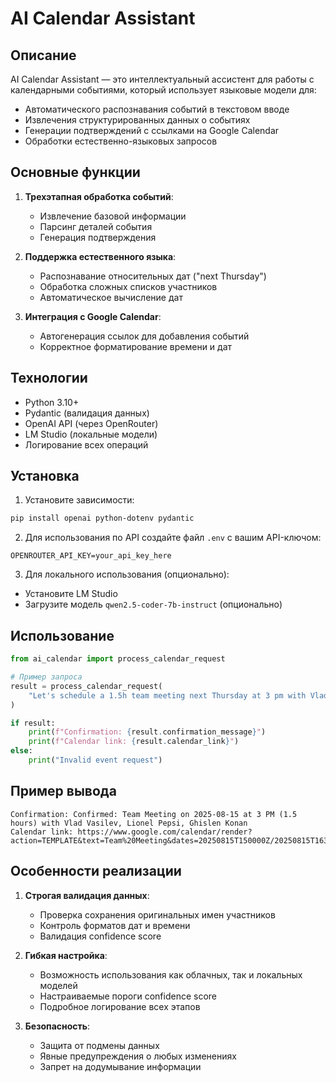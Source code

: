 # AI Calendar Assistant

## Описание

AI Calendar Assistant — это интеллектуальный ассистент для работы с календарными событиями, который использует языковые модели для:

- Автоматического распознавания событий в текстовом вводе
- Извлечения структурированных данных о событиях
- Генерации подтверждений с ссылками на Google Calendar
- Обработки естественно-языковых запросов

## Основные функции

1. **Трехэтапная обработка событий**:
   - Извлечение базовой информации
   - Парсинг деталей события
   - Генерация подтверждения

2. **Поддержка естественного языка**:
   - Распознавание относительных дат ("next Thursday")
   - Обработка сложных списков участников
   - Автоматическое вычисление дат

3. **Интеграция с Google Calendar**:
   - Автогенерация ссылок для добавления событий
   - Корректное форматирование времени и дат

## Технологии

- Python 3.10+
- Pydantic (валидация данных)
- OpenAI API (через OpenRouter)
- LM Studio (локальные модели)
- Логирование всех операций

## Установка

1. Установите зависимости:
```bash
pip install openai python-dotenv pydantic
```

2. Для использования по API создайте файл `.env` с вашим API-ключом:
```
OPENROUTER_API_KEY=your_api_key_here
```

3. Для локального использования (опционально):
- Установите LM Studio
- Загрузите модель `qwen2.5-coder-7b-instruct` (опционально)

## Использование

```python
from ai_calendar import process_calendar_request

# Пример запроса
result = process_calendar_request(
    "Let's schedule a 1.5h team meeting next Thursday at 3 pm with Vlad, Lionel Pepsi and Ghislen Konan"
)

if result:
    print(f"Confirmation: {result.confirmation_message}")
    print(f"Calendar link: {result.calendar_link}")
else:
    print("Invalid event request")
```

## Пример вывода

```
Confirmation: Confirmed: Team Meeting on 2025-08-15 at 3 PM (1.5 hours) with Vlad Vasilev, Lionel Pepsi, Ghislen Konan
Calendar link: https://www.google.com/calendar/render?action=TEMPLATE&text=Team%20Meeting&dates=20250815T150000Z/20250815T163000Z
```

## Особенности реализации

1. **Строгая валидация данных**:
   - Проверка сохранения оригинальных имен участников
   - Контроль форматов дат и времени
   - Валидация confidence score

2. **Гибкая настройка**:
   - Возможность использования как облачных, так и локальных моделей
   - Настраиваемые пороги confidence score
   - Подробное логирование всех этапов

3. **Безопасность**:
   - Защита от подмены данных
   - Явные предупреждения о любых изменениях
   - Запрет на додумывание информации
